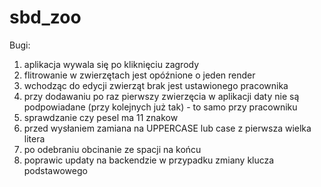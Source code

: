 # sbd_zoo

Bugi:  
1. aplikacja wywala się po kliknięciu zagrody
2. flitrowanie w zwierzętach jest opóźnione o jeden render 
3. wchodząc do edycji zwierząt brak jest ustawionego pracownika
4. przy dodawaniu po raz pierwszy zwierzęcia w aplikacji daty nie są podpowiadane (przy kolejnych już tak) - to samo przy pracowniku
5. sprawdzanie czy pesel ma 11 znakow
6. przed wysłaniem zamiana na UPPERCASE lub case z pierwsza wielka litera
7. po odebraniu obcinanie ze spacji na końcu
8. poprawic updaty na backendzie w przypadku zmiany klucza podstawowego
